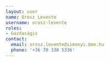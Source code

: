```yaml
---
layout: user
name: Orosz Levente
username: orosz-levente
roles:
- Gazdaságis
contact:
  email: orosz.levente@simonyi.bme.hu
  phone: '+36 70 330 5336'
---
```

